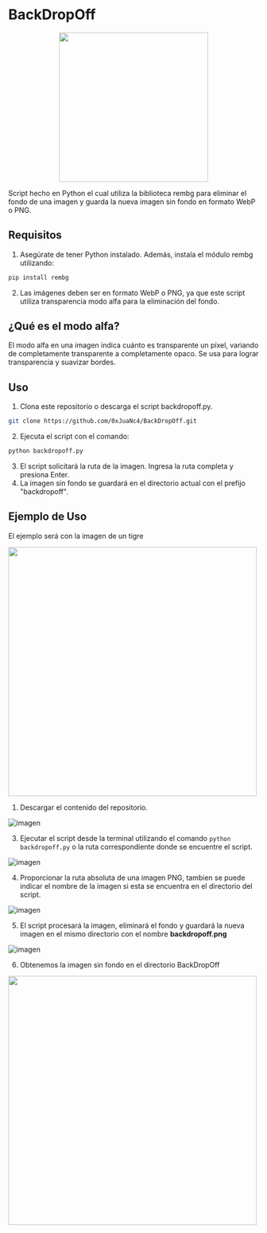 # BackDropOff

<div align="center">
  <img src="https://github.com/0xJuaNc4/BackDropOff/assets/130152767/39185e06-7daf-4942-81f1-f280cec91b19" width="300px">
</div>

Script hecho en Python el cual utiliza la biblioteca rembg para eliminar el fondo de una imagen y guarda la nueva imagen sin fondo en formato WebP o PNG.

## Requisitos
1. Asegúrate de tener Python instalado. Además, instala el módulo rembg utilizando:

```bash
pip install rembg
```
2. Las imágenes deben ser en formato WebP o PNG, ya que este script utiliza transparencia modo alfa para la eliminación del fondo.

## ¿Qué es el modo alfa?
El modo alfa en una imagen indica cuánto es transparente un píxel, variando de completamente transparente a completamente opaco. Se usa para lograr transparencia y suavizar bordes.

## Uso
1. Clona este repositorio o descarga el script backdropoff.py.
```bash
git clone https://github.com/0xJuaNc4/BackDropOff.git
```
2. Ejecuta el script con el comando:
```bash
python backdropoff.py
```
3. El script solicitará la ruta de la imagen. Ingresa la ruta completa y presiona Enter.
4. La imagen sin fondo se guardará en el directorio actual con el prefijo "backdropoff".

## Ejemplo de Uso
El ejemplo será con la imagen de un tigre

<img src="https://github.com/0xJuaNc4/BackDropOff/assets/130152767/40022d7a-c239-4b30-a4dd-8d7bf6e5bcbe" width="500px">

1. Descargar el contenido del repositorio.

![imagen](https://github.com/0xJuaNc4/BackDropOff/assets/130152767/7b270d63-a7e9-482b-ab0b-f955f3413b2f)

3. Ejecutar el script desde la terminal utilizando el comando `python backdropoff.py` o la ruta correspondiente donde se encuentre el script.

![imagen](https://github.com/0xJuaNc4/BackDropOff/assets/130152767/fb224a4b-f211-4709-af0d-0dee69cfc064)

4. Proporcionar la ruta absoluta de una imagen PNG, tambien se puede indicar el nombre de la imagen si esta se encuentra en el directorio del script.

![imagen](https://github.com/0xJuaNc4/BackDropOff/assets/130152767/28699cb7-6719-43c8-8500-9bbe6e5f745e)

5. El script procesará la imagen, eliminará el fondo y guardará la nueva imagen en el mismo directorio con el nombre **backdropoff.png**

![imagen](https://github.com/0xJuaNc4/BackDropOff/assets/130152767/8247e63a-99a0-40d1-8381-cd648978bb75)

6. Obtenemos la imagen sin fondo en el directorio BackDropOff

<img src="https://i.ibb.co/B2Xhpqv/backdropoff.webp" width="500px">
